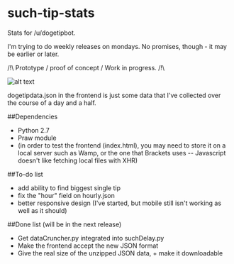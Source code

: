 such-tip-stats
==============

Stats for /u/dogetipbot.

I'm trying to do weekly releases on mondays. No promises, though - it may be earlier or later.

/!\ Prototype / proof of concept / Work in progress. /!\


![alt text](http://i.imgur.com/xv9Asp0.png "Screenshot")


dogetipdata.json in the frontend is just some data that I've collected over the course of a day and a half.

##Dependencies
 - Python 2.7
 - Praw module
 - (in order to test the frontend (index.html), you may need to store it on a local server such as Wamp, or the one that Brackets uses -- Javascript doesn't like fetching local files with XHR)

##To-do list
 - add ability to find biggest single tip
 - fix the "hour" field on hourly.json
 - better responsive design (I've started, but mobile still isn't working as well as it should)

##Done list (will be in the next release)
 -  Get dataCruncher.py integrated into suchDelay.py
 -  Make the frontend accept the new JSON format
 -  Give the real size of the unzipped JSON data, + make it downloadable
